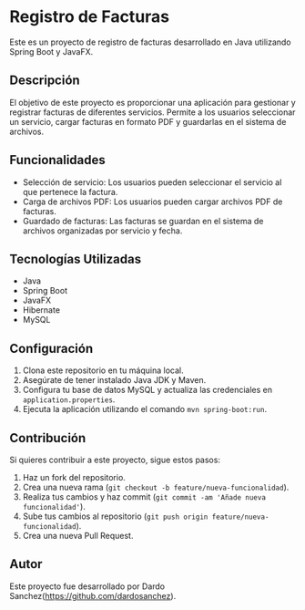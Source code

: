 # Registro de Facturas

Este es un proyecto de registro de facturas desarrollado en Java utilizando Spring Boot y JavaFX.

## Descripción

El objetivo de este proyecto es proporcionar una aplicación para gestionar y registrar facturas de diferentes servicios. Permite a los usuarios seleccionar un servicio, cargar facturas en formato PDF y guardarlas en el sistema de archivos.

## Funcionalidades

- Selección de servicio: Los usuarios pueden seleccionar el servicio al que pertenece la factura.
- Carga de archivos PDF: Los usuarios pueden cargar archivos PDF de facturas.
- Guardado de facturas: Las facturas se guardan en el sistema de archivos organizadas por servicio y fecha.

## Tecnologías Utilizadas

- Java
- Spring Boot
- JavaFX
- Hibernate
- MySQL

## Configuración

1. Clona este repositorio en tu máquina local.
2. Asegúrate de tener instalado Java JDK y Maven.
3. Configura tu base de datos MySQL y actualiza las credenciales en `application.properties`.
4. Ejecuta la aplicación utilizando el comando `mvn spring-boot:run`.

## Contribución

Si quieres contribuir a este proyecto, sigue estos pasos:

1. Haz un fork del repositorio.
2. Crea una nueva rama (`git checkout -b feature/nueva-funcionalidad`).
3. Realiza tus cambios y haz commit (`git commit -am 'Añade nueva funcionalidad'`).
4. Sube tus cambios al repositorio (`git push origin feature/nueva-funcionalidad`).
5. Crea una nueva Pull Request.

## Autor

Este proyecto fue desarrollado por Dardo Sanchez(https://github.com/dardosanchez).


